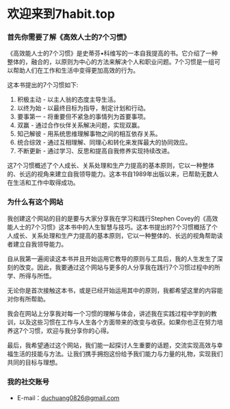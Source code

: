 # 欢迎来到7habit.top

### 首先你需要了解《高效人士的7个习惯》
《高效能人士的7个习惯》是史蒂芬•科维写的一本自我提高的书。它介绍了一种整体的，融合的，以原则为中心的方法来解决个人和职业问题。7个习惯是一组可以帮助人们在工作和生活中变得更加高效的行为。
  
这本书提出的7个习惯如下:
1. 积极主动 - 以主人翁的态度主导生活。
2. 以终为始 - 以最终目标为指导，制定计划和行动。
3. 要事第一 - 将重要但不紧急的事情列为首要事项。
4. 双赢 - 通过合作伙伴关系解决问题，实现双赢。
5. 知己解彼 - 用系统思维理解事物之间的相互依存关系。
6. 统合综效 - 通过互相理解、同理心和转化来发挥最大的协同效应。
7. 不断更新 - 通过学习、反思和提高自我修养实现持续改进。
  
这7个习惯概述了个人成长、关系处理和生产力提高的基本原则，它以一种整体的、长远的视角来建立自我领导能力。这本书自1989年出版以来，已帮助无数人在生活和工作中取得成功。

### 为什么有这个网站
我创建这个网站的目的是要与大家分享我在学习和践行Stephen Covey的《高效能人士的7个习惯》这本书中的人生智慧与技巧。这本书提出的7个习惯概括了个人成长、关系处理和生产力提高的基本原则，它以一种整体的、长远的视角帮助读者建立自我领导能力。
  
自从我第一遍阅读这本书并且开始运用它教导的原则与工具后，我的人生发生了深刻的改变。因此，我要通过这个网站与更多的人分享我在践行7个习惯过程中的所学、所得与所悟。  
  
无论你是首次接触这本书，或是已经开始运用其中的原则，我都希望这里的内容能对你有所帮助。
  
我会在网站上分享我对每一个习惯的理解与体会，讲述我在实践过程中学到的教训，以及这些习惯在工作与人生各个方面带来的改变与收获。如果你也正在努力培养这7个习惯，欢迎与我分享你的心得。  
  
最后，我希望通过这个网站，我们能一起探讨人生重要的话题，交流实现高效与幸福生活的技能与方法。让我们携手拥抱这份给予我们能力与力量的礼物，实现我们共同的目标与理想。  
  


### 我的社交账号
  - E-mail：duchuang0826@gmail.com
